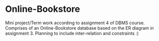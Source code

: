# Online-Bookstore
Mini project/Term work according to assignment 4 of DBMS course.
Comprises of an Online-Bookstore database based on the ER diagram in assignment 3.
Planning to include inter-relation and constraints :)
